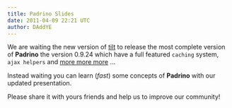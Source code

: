 ```yaml
---
title: Padrino Slides
date: 2011-04-09 22:21 UTC
author: DAddYE
---
```


We are waiting the new version of [tilt](https://github.com/rtomayko/tilt/commit/afa621caebe2e0eca0f2f769a3b6af3ca22bcc37) to release the most complete version of **Padrino** the version 0.9.24 which have a full featured `caching` system, `ajax helpers` and [more more more](http://www.padrinorb.com/changes) …

Instead waiting you can learn (*fast*) some concepts of **Padrino** with our updated presentation.

Please share it with yours friends and help us to improve our community!

